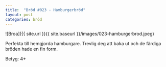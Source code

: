 ```yaml
---
title:  "Bröd #023 - Hamburgerbröd"
layout: post
categories: bröd
---
```


![Broa]({{ site.url }}{{ site.baseurl }}/images/023-hamburgerbrod.jpeg)

Perfekta till hemgjorda hamburgare. Trevlig deg att baka ut och de färdiga bröden hade en fin form.

Betyg: 4+